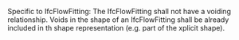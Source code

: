 Specific to IfcFlowFitting: The IfcFlowFitting shall not have a voiding relationship. Voids in the shape of an IfcFlowFitting shall be already included in th shape representation (e.g. part of the xplicit shape).